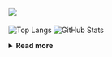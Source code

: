 ![](https://komarev.com/ghpvc/?username=chck&color=blueviolet)

<p align="left"> 
  <img alt="Top Langs" align="center" height="150" src="https://github-readme-stats-nine-umber-51.vercel.app/api/top-langs/?username=chck&layout=compact&count_private=true&show_icons=true&show_icons=true&theme=buefy" />
  <img alt="GitHub Stats" align="center" height="150" src="https://github-readme-stats-nine-umber-51.vercel.app/api?username=chck&count_private=true&show_icons=true&show_icons=true&theme=buefy" />
</p>

<details>
  <summary><b>Read more</b></summary>
  <br>

  <!--START_SECTION:waka-->
**🐱 My GitHub Data** 

> 📦 71.7 kB Used in GitHub's Storage 
 > 
> 🏆 615 Contributions in the Year 2023
 > 
> 💼 Opted to Hire
 > 
> 📜 134 Public Repositories 
 > 
> 🔑 19 Private Repositories 
 > 
**I'm a Night 🦉** 

```text
🌞 Morning                1292 commits        ████░░░░░░░░░░░░░░░░░░░░░   15.96 % 
🌆 Daytime                2070 commits        ██████░░░░░░░░░░░░░░░░░░░   25.57 % 
🌃 Evening                2232 commits        ███████░░░░░░░░░░░░░░░░░░   27.58 % 
🌙 Night                  2500 commits        ████████░░░░░░░░░░░░░░░░░   30.89 % 
```
📅 **I'm Most Productive on Monday** 

```text
Monday                   1789 commits        ██████░░░░░░░░░░░░░░░░░░░   22.10 % 
Tuesday                  1665 commits        █████░░░░░░░░░░░░░░░░░░░░   20.57 % 
Wednesday                1170 commits        ████░░░░░░░░░░░░░░░░░░░░░   14.46 % 
Thursday                 1469 commits        █████░░░░░░░░░░░░░░░░░░░░   18.15 % 
Friday                   803 commits         ██░░░░░░░░░░░░░░░░░░░░░░░   09.92 % 
Saturday                 415 commits         █░░░░░░░░░░░░░░░░░░░░░░░░   05.13 % 
Sunday                   783 commits         ██░░░░░░░░░░░░░░░░░░░░░░░   09.67 % 
```


📊 **This Week I Spent My Time On** 

```text
💬 Programming Languages: 
Other                    38 hrs              ██████████████████████░░░   86.52 % 
YAML                     1 hr 24 mins        █░░░░░░░░░░░░░░░░░░░░░░░░   03.22 % 
Terraform                1 hr 22 mins        █░░░░░░░░░░░░░░░░░░░░░░░░   03.13 % 
Markdown                 1 hr 9 mins         █░░░░░░░░░░░░░░░░░░░░░░░░   02.64 % 
Python                   49 mins             ░░░░░░░░░░░░░░░░░░░░░░░░░   01.88 % 

🔥 Editors: 
Chrome                   38 hrs              ██████████████████████░░░   86.52 % 
PyCharm                  2 hrs 36 mins       █░░░░░░░░░░░░░░░░░░░░░░░░   05.93 % 
VS Code                  1 hr 10 mins        █░░░░░░░░░░░░░░░░░░░░░░░░   02.66 % 
Neovim                   1 hr 3 mins         █░░░░░░░░░░░░░░░░░░░░░░░░   02.41 % 
Obsidian                 1 hr 3 mins         █░░░░░░░░░░░░░░░░░░░░░░░░   02.41 % 
```

**I Mostly Code in Python** 

```text
Python                   40 repos            ████████░░░░░░░░░░░░░░░░░   32.00 % 
Jupyter Notebook         20 repos            ████░░░░░░░░░░░░░░░░░░░░░   16.00 % 
Rust                     7 repos             █░░░░░░░░░░░░░░░░░░░░░░░░   05.60 % 
Shell                    3 repos             █░░░░░░░░░░░░░░░░░░░░░░░░   02.40 % 
Astro                    1 repo              ░░░░░░░░░░░░░░░░░░░░░░░░░   00.80 % 
```



**Timeline**

![Lines of Code chart](https://raw.githubusercontent.com/chck/chck/main/assets/bar_graph.png)


 Last Updated on 2023-09-02 01:18 UTC
<!--END_SECTION:waka-->
</details>

